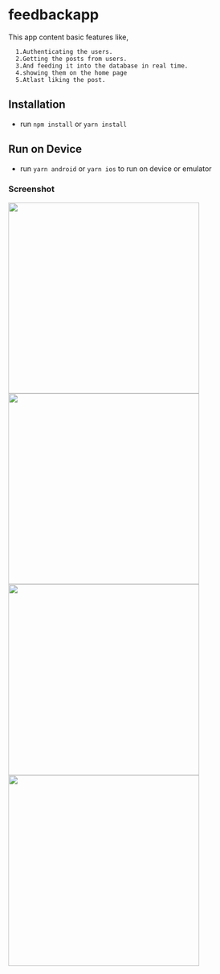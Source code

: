 # feedbackapp
This app content basic features like,

      1.Authenticating the users.
      2.Getting the posts from users.
      3.And feeding it into the database in real time.
      4.showing them on the home page
      5.Atlast liking the post.
## Installation

- run `npm install` or `yarn install`

## Run on Device

- run `yarn android` or `yarn ios` to run on device or emulator


 ### Screenshot
 <div style="display:grid">

<img src="/feedbackapp/feedback/feedbackapp/screenshots/Screenshot_20201029-153802.jpg" height="380px"/>
<img src="./screenshot/Screenshot_20201029-153839.jpg" height="380px"/>
<img src="./screenshot/Screenshot_20201029-154026.jpg" height="380px"/>
<img src="./screenshot/Screenshot_20201029-154539.jpg" height="380px"/>
</div>
